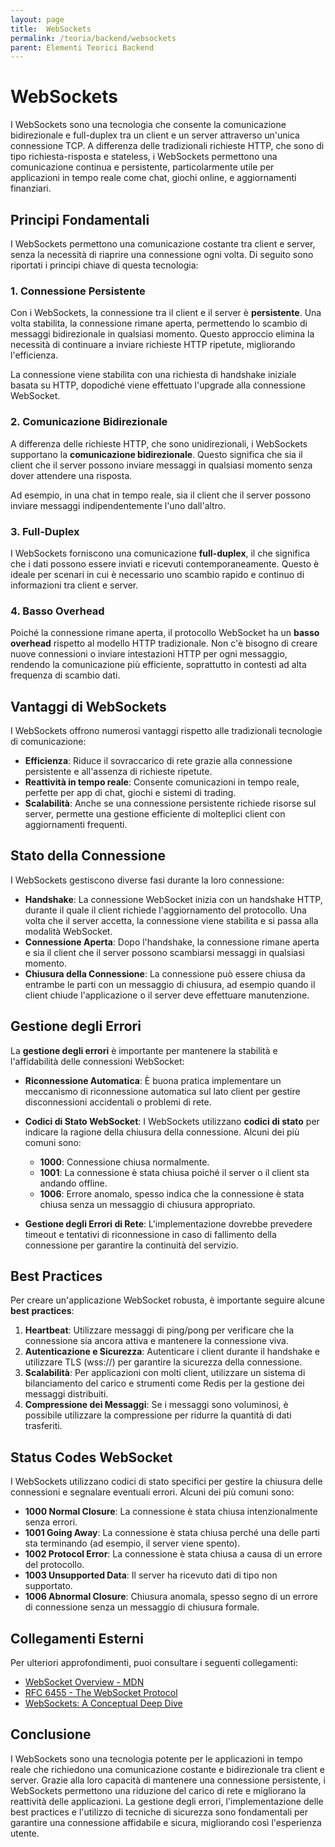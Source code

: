 ```yaml
---
layout: page
title:  WebSockets
permalink: /teoria/backend/websockets
parent: Elementi Teorici Backend
---
```


# WebSockets

I WebSockets sono una tecnologia che consente la comunicazione bidirezionale e full-duplex tra un client e un server attraverso un'unica connessione TCP. A differenza delle tradizionali richieste HTTP, che sono di tipo richiesta-risposta e stateless, i WebSockets permettono una comunicazione continua e persistente, particolarmente utile per applicazioni in tempo reale come chat, giochi online, e aggiornamenti finanziari.

## Principi Fondamentali

I WebSockets permettono una comunicazione costante tra client e server, senza la necessità di riaprire una connessione ogni volta. Di seguito sono riportati i principi chiave di questa tecnologia:

### 1. **Connessione Persistente**

Con i WebSockets, la connessione tra il client e il server è **persistente**. Una volta stabilita, la connessione rimane aperta, permettendo lo scambio di messaggi bidirezionale in qualsiasi momento. Questo approccio elimina la necessità di continuare a inviare richieste HTTP ripetute, migliorando l'efficienza.

La connessione viene stabilita con una richiesta di handshake iniziale basata su HTTP, dopodiché viene effettuato l'upgrade alla connessione WebSocket.

### 2. **Comunicazione Bidirezionale**

A differenza delle richieste HTTP, che sono unidirezionali, i WebSockets supportano la **comunicazione bidirezionale**. Questo significa che sia il client che il server possono inviare messaggi in qualsiasi momento senza dover attendere una risposta.

Ad esempio, in una chat in tempo reale, sia il client che il server possono inviare messaggi indipendentemente l'uno dall'altro.

### 3. **Full-Duplex**

I WebSockets forniscono una comunicazione **full-duplex**, il che significa che i dati possono essere inviati e ricevuti contemporaneamente. Questo è ideale per scenari in cui è necessario uno scambio rapido e continuo di informazioni tra client e server.

### 4. **Basso Overhead**

Poiché la connessione rimane aperta, il protocollo WebSocket ha un **basso overhead** rispetto al modello HTTP tradizionale. Non c'è bisogno di creare nuove connessioni o inviare intestazioni HTTP per ogni messaggio, rendendo la comunicazione più efficiente, soprattutto in contesti ad alta frequenza di scambio dati.

## Vantaggi di WebSockets

I WebSockets offrono numerosi vantaggi rispetto alle tradizionali tecnologie di comunicazione:

- **Efficienza**: Riduce il sovraccarico di rete grazie alla connessione persistente e all'assenza di richieste ripetute.
- **Reattività in tempo reale**: Consente comunicazioni in tempo reale, perfette per app di chat, giochi e sistemi di trading.
- **Scalabilità**: Anche se una connessione persistente richiede risorse sul server, permette una gestione efficiente di molteplici client con aggiornamenti frequenti.

## Stato della Connessione

I WebSockets gestiscono diverse fasi durante la loro connessione:

- **Handshake**: La connessione WebSocket inizia con un handshake HTTP, durante il quale il client richiede l'aggiornamento del protocollo. Una volta che il server accetta, la connessione viene stabilita e si passa alla modalità WebSocket.
- **Connessione Aperta**: Dopo l'handshake, la connessione rimane aperta e sia il client che il server possono scambiarsi messaggi in qualsiasi momento.
- **Chiusura della Connessione**: La connessione può essere chiusa da entrambe le parti con un messaggio di chiusura, ad esempio quando il client chiude l'applicazione o il server deve effettuare manutenzione.

## Gestione degli Errori

La **gestione degli errori** è importante per mantenere la stabilità e l'affidabilità delle connessioni WebSocket:

- **Riconnessione Automatica**: È buona pratica implementare un meccanismo di riconnessione automatica sul lato client per gestire disconnessioni accidentali o problemi di rete.
- **Codici di Stato WebSocket**: I WebSockets utilizzano **codici di stato** per indicare la ragione della chiusura della connessione. Alcuni dei più comuni sono:
  - **1000**: Connessione chiusa normalmente.
  - **1001**: La connessione è stata chiusa poiché il server o il client sta andando offline.
  - **1006**: Errore anomalo, spesso indica che la connessione è stata chiusa senza un messaggio di chiusura appropriato.

- **Gestione degli Errori di Rete**: L'implementazione dovrebbe prevedere timeout e tentativi di riconnessione in caso di fallimento della connessione per garantire la continuità del servizio.

## Best Practices

Per creare un'applicazione WebSocket robusta, è importante seguire alcune **best practices**:

1. **Heartbeat**: Utilizzare messaggi di ping/pong per verificare che la connessione sia ancora attiva e mantenere la connessione viva.
2. **Autenticazione e Sicurezza**: Autenticare i client durante il handshake e utilizzare TLS (wss://) per garantire la sicurezza della connessione.
3. **Scalabilità**: Per applicazioni con molti client, utilizzare un sistema di bilanciamento del carico e strumenti come Redis per la gestione dei messaggi distribuiti.
4. **Compressione dei Messaggi**: Se i messaggi sono voluminosi, è possibile utilizzare la compressione per ridurre la quantità di dati trasferiti.

## Status Codes WebSocket

I WebSockets utilizzano codici di stato specifici per gestire la chiusura delle connessioni e segnalare eventuali errori. Alcuni dei più comuni sono:

- **1000 Normal Closure**: La connessione è stata chiusa intenzionalmente senza errori.
- **1001 Going Away**: La connessione è stata chiusa perché una delle parti sta terminando (ad esempio, il server viene spento).
- **1002 Protocol Error**: La connessione è stata chiusa a causa di un errore del protocollo.
- **1003 Unsupported Data**: Il server ha ricevuto dati di tipo non supportato.
- **1006 Abnormal Closure**: Chiusura anomala, spesso segno di un errore di connessione senza un messaggio di chiusura formale.

## Collegamenti Esterni

Per ulteriori approfondimenti, puoi consultare i seguenti collegamenti:

- [WebSocket Overview - MDN](https://developer.mozilla.org/en-US/docs/Web/API/WebSocket)
- [RFC 6455 - The WebSocket Protocol](https://datatracker.ietf.org/doc/html/rfc6455)
- [WebSockets: A Conceptual Deep Dive](https://ably.com/concepts/websockets)

## Conclusione

I WebSockets sono una tecnologia potente per le applicazioni in tempo reale che richiedono una comunicazione costante e bidirezionale tra client e server. Grazie alla loro capacità di mantenere una connessione persistente, i WebSockets permettono una riduzione del carico di rete e migliorano la reattività delle applicazioni. La gestione degli errori, l'implementazione delle best practices e l'utilizzo di tecniche di sicurezza sono fondamentali per garantire una connessione affidabile e sicura, migliorando così l'esperienza utente.
